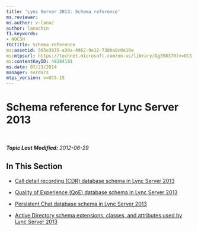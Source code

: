 ```yaml
---
title: 'Lync Server 2013: Schema reference'
ms.reviewer: 
ms.author: v-lanac
author: lanachin
f1.keywords:
- NOCSH
TOCTitle: Schema reference
ms:assetid: 565e3675-a30a-4962-9e12-738ba8c0a19a
ms:mtpsurl: https://technet.microsoft.com/en-us/library/Gg398370(v=OCS.15)
ms:contentKeyID: 48184191
ms.date: 07/23/2014
manager: serdars
mtps_version: v=OCS.15
---
```


<div data-xmlns="http://www.w3.org/1999/xhtml">

<div class="topic" data-xmlns="http://www.w3.org/1999/xhtml" data-msxsl="urn:schemas-microsoft-com:xslt" data-cs="https://msdn.microsoft.com/">

<div data-asp="https://msdn2.microsoft.com/asp">

# Schema reference for Lync Server 2013

</div>

<div id="mainSection">

<div id="mainBody">

<span> </span>

_**Topic Last Modified:** 2012-06-29_

<div>

## In This Section

  - [Call detail recording (CDR) database schema in Lync Server 2013](lync-server-2013-call-detail-recording-cdr-database-schema.md)

  - [Quality of Experience (QoE) database schema in Lync Server 2013](lync-server-2013-quality-of-experience-qoe-database-schema.md)

  - [Persistent Chat database schema in Lync Server 2013](lync-server-2013-persistent-chat-database-schema.md)

  - [Active Directory schema extensions, classes, and attributes used by Lync Server 2013](lync-server-2013-active-directory-schema-extensions-classes-and-attributes-used-by-lync-server.md)

</div>

</div>

<span> </span>

</div>

</div>

</div>


